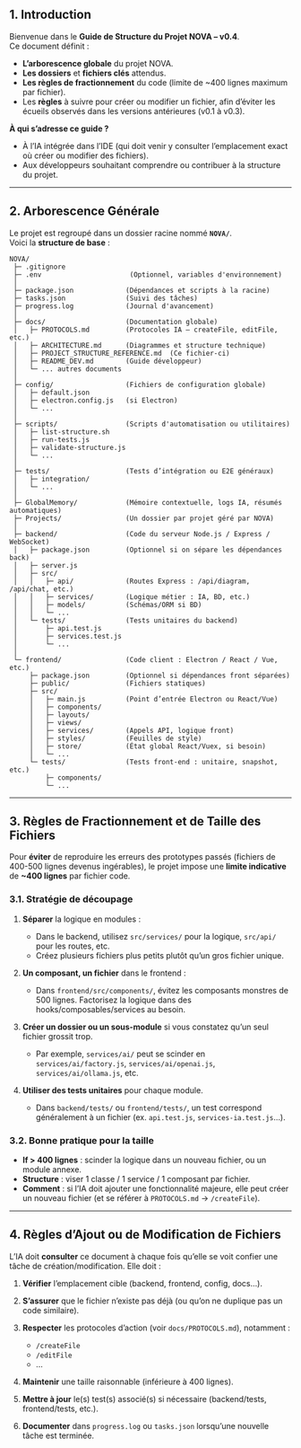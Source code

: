 ## 1. Introduction

Bienvenue dans le **Guide de Structure du Projet NOVA – v0.4**.  
Ce document définit :

- **L’arborescence globale** du projet NOVA.
- **Les dossiers** et **fichiers clés** attendus.
- **Les règles de fractionnement** du code (limite de ~400 lignes maximum par fichier).
- Les **règles** à suivre pour créer ou modifier un fichier, afin d’éviter les écueils observés dans les versions antérieures (v0.1 à v0.3).

**À qui s’adresse ce guide ?**

- À l’IA intégrée dans l’IDE (qui doit venir y consulter l’emplacement exact où créer ou modifier des fichiers).
- Aux développeurs souhaitant comprendre ou contribuer à la structure du projet.

---

## 2. Arborescence Générale

Le projet est regroupé dans un dossier racine nommé **`NOVA/`**.  
Voici la **structure de base** :

```
NOVA/
 ├─ .gitignore
 ├─ .env                      (Optionnel, variables d'environnement)
 │
 ├─ package.json             (Dépendances et scripts à la racine)
 ├─ tasks.json               (Suivi des tâches)
 ├─ progress.log             (Journal d'avancement)
 │
 ├─ docs/                    (Documentation globale)
 │   ├─ PROTOCOLS.md         (Protocoles IA – createFile, editFile, etc.)
 │   ├─ ARCHITECTURE.md      (Diagrammes et structure technique)
 │   ├─ PROJECT_STRUCTURE_REFERENCE.md  (Ce fichier-ci)
 │   ├─ README_DEV.md        (Guide développeur)
 │   └─ ... autres documents
 │
 ├─ config/                  (Fichiers de configuration globale)
 │   ├─ default.json
 │   ├─ electron.config.js   (si Electron)
 │   └─ ...
 │
 ├─ scripts/                 (Scripts d'automatisation ou utilitaires)
 │   ├─ list-structure.sh
 │   ├─ run-tests.js
 │   ├─ validate-structure.js
 │   └─ ...
 │
 ├─ tests/                   (Tests d’intégration ou E2E généraux)
 │   ├─ integration/
 │   └─ ...
 │
 ├─ GlobalMemory/            (Mémoire contextuelle, logs IA, résumés automatiques)
 ├─ Projects/                (Un dossier par projet géré par NOVA)
 │
 ├─ backend/                 (Code du serveur Node.js / Express / WebSocket)
 │   ├─ package.json         (Optionnel si on sépare les dépendances back)
 │   ├─ server.js
 │   ├─ src/
 │   │   ├─ api/             (Routes Express : /api/diagram, /api/chat, etc.)
 │   │   ├─ services/        (Logique métier : IA, BD, etc.)
 │   │   ├─ models/          (Schémas/ORM si BD)
 │   │   └─ ...
 │   └─ tests/               (Tests unitaires du backend)
 │       ├─ api.test.js
 │       ├─ services.test.js
 │       └─ ...
 │
 └─ frontend/                (Code client : Electron / React / Vue, etc.)
     ├─ package.json         (Optionnel si dépendances front séparées)
     ├─ public/              (Fichiers statiques)
     ├─ src/
     │   ├─ main.js          (Point d’entrée Electron ou React/Vue)
     │   ├─ components/
     │   ├─ layouts/
     │   ├─ views/
     │   ├─ services/        (Appels API, logique front)
     │   ├─ styles/          (Feuilles de style)
     │   ├─ store/           (État global React/Vuex, si besoin)
     │   └─ ...
     └─ tests/               (Tests front-end : unitaire, snapshot, etc.)
         ├─ components/
         └─ ...
```

---

## 3. Règles de Fractionnement et de Taille des Fichiers

Pour **éviter** de reproduire les erreurs des prototypes passés (fichiers de 400-500 lignes devenus ingérables), le projet impose une **limite indicative** de **~400 lignes** par fichier code.

### 3.1. Stratégie de découpage

1. **Séparer** la logique en modules :

   - Dans le backend, utilisez `src/services/` pour la logique, `src/api/` pour les routes, etc.
   - Créez plusieurs fichiers plus petits plutôt qu’un gros fichier unique.

2. **Un composant, un fichier** dans le frontend :

   - Dans `frontend/src/components/`, évitez les composants monstres de 500 lignes. Factorisez la logique dans des hooks/composables/services au besoin.

3. **Créer un dossier ou un sous-module** si vous constatez qu’un seul fichier grossit trop.

   - Par exemple, `services/ai/` peut se scinder en `services/ai/factory.js`, `services/ai/openai.js`, `services/ai/ollama.js`, etc.

4. **Utiliser des tests unitaires** pour chaque module.
   - Dans `backend/tests/` ou `frontend/tests/`, un test correspond généralement à un fichier (ex. `api.test.js`, `services-ia.test.js`…).

### 3.2. Bonne pratique pour la taille

- **If > 400 lignes** : scinder la logique dans un nouveau fichier, ou un module annexe.
- **Structure** : viser 1 classe / 1 service / 1 composant par fichier.
- **Comment** : si l’IA doit ajouter une fonctionnalité majeure, elle peut créer un nouveau fichier (et se référer à `PROTOCOLS.md` → `/createFile`).

---

## 4. Règles d’Ajout ou de Modification de Fichiers

L’IA doit **consulter** ce document à chaque fois qu’elle se voit confier une tâche de création/modification. Elle doit :

1. **Vérifier** l’emplacement cible (backend, frontend, config, docs…).
2. **S’assurer** que le fichier n’existe pas déjà (ou qu’on ne duplique pas un code similaire).
3. **Respecter** les protocoles d’action (voir `docs/PROTOCOLS.md`), notamment :

   - `/createFile`
   - `/editFile`
   - …

4. **Maintenir** une taille raisonnable (inférieure à 400 lignes).
5. **Mettre à jour** le(s) test(s) associé(s) si nécessaire (backend/tests, frontend/tests, etc.).
6. **Documenter** dans `progress.log` ou `tasks.json` lorsqu’une nouvelle tâche est terminée.
